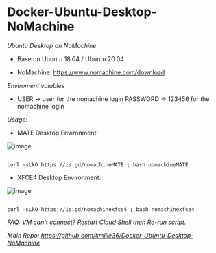 # Docker-Ubuntu-Desktop-NoMachine
*Ubuntu Desktop on NoMachine*

- Base on Ubuntu 18.04 / Ubuntu 20.04

- NoMachine: https://www.nomachine.com/download

*Enviroment vaiables*

- USER -> user for the nomachine login PASSWORD -> 123456 for the nomachine login

*Usage:*

- MATE Desktop Environment:

![image](https://user-images.githubusercontent.com/58414694/149459685-27d51920-4616-4b3e-94de-2982f78f9295.png)

 ```console  

curl -sLkO https://is.gd/nomachineMATE ; bash nomachineMATE

 ```
- XFCE4 Desktop Environment:

![image](https://user-images.githubusercontent.com/58414694/149454910-33dd1c5b-bbbd-4cc8-b9b7-5b7331723034.png)

 ```console  
 
curl -sLkO https://is.gd/nomachinexfce4 ; bash nomachinexfce4

 ```
*FAQ: VM can't connect? Restart Cloud Shell then Re-run script.*

*Main Repo: https://github.com/kmille36/Docker-Ubuntu-Desktop-NoMachine*



